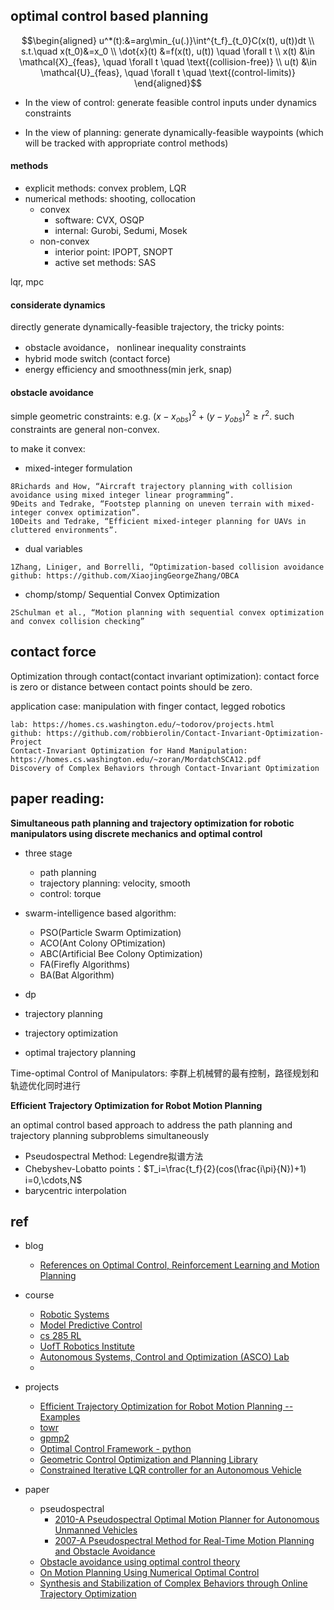 
## optimal control based planning

$$\begin{aligned}
u^*(t):&=arg\min_{u(.)}\int^{t_f}_{t_0}C(x(t), u(t))dt  \\
s.t.\quad x(t_0)&=x_0   \\
\dot{x}(t) &=f(x(t), u(t))   \quad \forall t \\
x(t) &\in \mathcal{X}_{feas},  \quad \forall t \quad \text{(collision-free)} \\
u(t) &\in \mathcal{U}_{feas},  \quad \forall t \quad \text{(control-limits)} 
\end{aligned}$$

- In the view of control: generate feasible control inputs under dynamics constraints

- In the view of planning: generate dynamically-feasible waypoints (which will be tracked with appropriate control methods)

#### methods

- explicit methods: convex problem,  LQR
- numerical methods: shooting, collocation
    - convex
        - software: CVX, OSQP
        - internal: Gurobi, Sedumi, Mosek
    - non-convex
        - interior point: IPOPT, SNOPT
        - active  set methods: SAS


lqr, mpc


#### considerate dynamics

directly generate dynamically-feasible trajectory, the tricky points:

- obstacle avoidance， nonlinear inequality constraints
- hybrid mode switch (contact force)
- energy efficiency and smoothness(min jerk, snap)

#### obstacle avoidance

simple geometric constraints: e.g. $(x-x_{obs})^2+(y-y_{obs})^2\geq r^2$. such constraints are general non-convex.

to make it convex:

- mixed-integer formulation

```
8Richards and How, “Aircraft trajectory planning with collision avoidance using mixed integer linear programming”.
9Deits and Tedrake, “Footstep planning on uneven terrain with mixed-integer convex optimization”.
10Deits and Tedrake, “Efficient mixed-integer planning for UAVs in cluttered environments”.
```

- dual variables

```
1Zhang, Liniger, and Borrelli, “Optimization-based collision avoidance
github: https://github.com/XiaojingGeorgeZhang/OBCA
```

- chomp/stomp/ Sequential Convex Optimization

```
2Schulman et al., “Motion planning with sequential convex optimization and convex collision checking”
```

## contact force

Optimization through contact(contact invariant optimization): contact force is zero or distance between contact points should be zero.

application case: manipulation with finger contact, legged robotics

```
lab: https://homes.cs.washington.edu/~todorov/projects.html
github: https://github.com/robbierolin/Contact-Invariant-Optimization-Project
Contact-Invariant Optimization for Hand Manipulation: https://homes.cs.washington.edu/~zoran/MordatchSCA12.pdf
Discovery of Complex Behaviors through Contact-Invariant Optimization
```



## paper reading:

**Simultaneous path planning and trajectory optimization for robotic manipulators using discrete
mechanics and optimal control**

- three stage
    - path planning
    - trajectory planning: velocity, smooth
    - control: torque
- swarm-intelligence based algorithm:
    - PSO(Particle Swarm Optimization)
    - ACO(Ant Colony OPtimization)
    - ABC(Artificial Bee Colony Optimization)
    - FA(Firefly Algorithms)
    - BA(Bat Algorithm) 
- dp



- trajectory planning
- trajectory optimization
- optimal trajectory planning


Time-optimal Control of Manipulators: 李群上机械臂的最有控制，路径规划和轨迹优化同时进行


**Efficient Trajectory Optimization for Robot Motion Planning**

an optimal control based approach to address the path planning and trajectory planning
subproblems simultaneously

- Pseudospectral Method: Legendre拟谱方法
- Chebyshev-Lobatto points：$T_i=\frac{t_f}{2}(cos(\frac{i\pi}{N})+1) i=0,\cdots,N$
- barycentric interpolation



## ref

- blog
    - [References on Optimal Control, Reinforcement Learning and Motion Planning](https://github.com/eleurent/phd-bibliography)

- course
    - [Robotic Systems](https://motion.cs.illinois.edu/RoboticSystems/)
    - [Model Predictive Control](http://cse.lab.imtlucca.it/~bemporad/mpc_course.html)
    - [cs 285 RL](http://rail.eecs.berkeley.edu/deeprlcourse-fa19/)
    - [UofT Robotics Institute](https://www.cs.toronto.edu/~florian/)
    - [Autonomous Systems, Control and Optimization (ASCO) Lab](https://asco.lcsr.jhu.edu/courses/)
    - 
- projects
    - [Efficient Trajectory Optimization for Robot Motion Planning -- Examples](https://github.com/yzhao334/Efficient-Trajectory-Optimization-for-Robot-Motion-Planning--Examples)
    - [towr](https://github.com/ethz-adrl/towr)
    - [gpmp2](https://github.com/gtrll/gpmp2)
    - [Optimal Control Framework - python](https://github.com/jhu-asco/optimal_control_framework)
    - [Geometric Control Optimization and Planning Library](https://github.com/jhu-asco/gcop)
    - [Constrained Iterative LQR controller for an Autonomous Vehicle](https://github.com/pparmesh/Constrained_ILQR)
- paper
    - pseudospectral
        - [2010-A Pseudospectral Optimal Motion Planner for Autonomous Unmanned Vehicles](https://core.ac.uk/download/pdf/36737091.pdf)
        - [2007-A Pseudospectral Method for Real-Time Motion Planning and Obstacle Avoidance ](https://apps.dtic.mil/sti/pdfs/ADA478686.pdf)
    - [Obstacle avoidance using optimal control theory](https://www.semanticscholar.org/paper/Obstacle-avoidance-using-optimal-control-theory-Hagenaars/7fc04bb7953ad69efdfe00721f589dce60e69f5f)
    - [On Motion Planning Using Numerical Optimal Control](http://liu.diva-portal.org/smash/get/diva2:1318297/FULLTEXT01.pdf)
    - [Synthesis and Stabilization of Complex Behaviors through Online Trajectory Optimization](https://homes.cs.washington.edu/~todorov/papers/TassaIROS12.pdf)